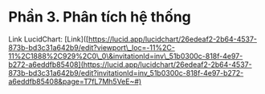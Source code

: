 # Phần 3. Phân tích hệ thống

Link LucidChart: [Link]([https://lucid.app/lucidchart/26edeaf2-2b64-4537-873b-bd3c31a642b9/edit?viewport\_loc=-11%2C-11%2C1888%2C929%2C0\_0\&invitationId=inv\_51b0300c-818f-4e97-b272-a6eddfb85408](https://lucid.app/lucidchart/26edeaf2-2b64-4537-873b-bd3c31a642b9/edit?invitationId=inv_51b0300c-818f-4e97-b272-a6eddfb85408&page=T7fL7Mh5VeE~#)
